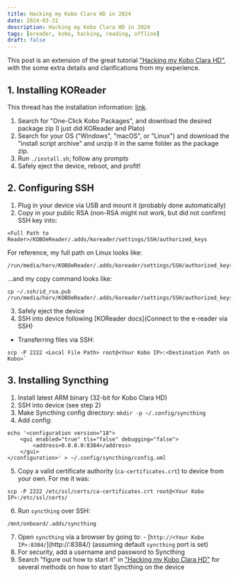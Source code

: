 ```yaml
---
title: Hacking my Kobo Clara HD in 2024
date: 2024-03-31
description: Hacking my Kobo Clara HD in 2024
tags: [ereader, kobo, hacking, reading, offline]
draft: false
---
```


This post is an extension of the great tutorial ["Hacking my Kobo Clara HD"](https://anarc.at/hardware/tablet/kobo-clara-hd), with the some extra details and clarifications from my experience.

## 1. Installing KOReader

  This thread has the installation information: [link](https://www.mobileread.com/forums/showthread.php?t=314220).

  1. Search for "One-Click Kobo Packages", and download the desired package zip (I just did KOReader and Plato)
  2. Search for your OS ("Windows", "macOS", or "Linux") and download the "install script archive" and unzip it in the same folder as the package zip.
  3. Run `./install.sh`; follow any prompts
  4. Safely eject the device, reboot, and profit!

## 2. Configuring SSH

  1. Plug in your device via USB and mount it (probably done automatically)
  2. Copy in your public RSA (non-RSA might not work, but did not confirm) SSH key into:

  ```
  <Full Path to Reader>/KOBOeReader/.adds/koreader/settings/SSH/authorized_keys
  ```

  For reference, my full path on Linux looks like:

  ```
  /run/media/horv/KOBOeReader/.adds/koreader/settings/SSH/authorized_keys
  ```

  ...and my copy command looks like:

  ```
  cp ~/.ssh/id_rsa.pub /run/media/horv/KOBOeReader/.adds/koreader/settings/SSH/authorized_keys
  ```

  3. Safely eject the device
  4. SSH into device following [KOReader docs](Connect to the e-reader via SSH)

  - Transferring files via SSH:

  ```
  scp -P 2222 <Local File Path> root@<Your Kobo IP>:<Destination Path on Kobo>`
  ```

## 3. Installing Syncthing 

  1. Install latest ARM binary (32-bit for Kobo Clara HD)
  2. SSH into device (see step 2)
  3. Make Syncthing config directory: `mkdir -p ~/.config/syncthing`
  4. Add config:

  ```
  echo '<configuration version="18">
      <gui enabled="true" tls="false" debugging="false">
          <address>0.0.0.0:8384</address>
      </gui>
  </configuration>' > ~/.config/syncthing/config.xml
  ```

  5. Copy a valid certificate authority (`ca-certificates.crt`) to device from your own. For me it was:

  ```
  scp -P 2222 /etc/ssl/certs/ca-certificates.crt root@<Your Kobo IP>:/etc/ssl/certs/
  ```

  6. Run `syncthing` over SSH:

  ```
  /mnt/onboard/.adds/syncthing
  ```

  7. Open `syncthing` via a browser by going to:
    - [`http://<Your Kobo IP>:8384/`](http://<Your Kobo IP>:8384/) (assuming default `syncthing` port is set)
  8. For security, add a username and password to Syncthing
  9. Search "figure out how to start it" in ["Hacking my Kobo Clara HD"](https://anarc.at/hardware/tablet/kobo-clara-hd) for several methods on how to start Syncthing on the device

